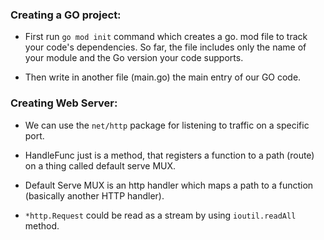 ### Creating a GO project:

  * First run `go mod init` command which creates a go. mod file to track your code's dependencies. So far, the file includes only the name of your module and the Go version your code supports.

  * Then write in another file (main.go) the main entry of our GO code.

### Creating Web Server:

  * We can use the `net/http` package for listening to traffic on a specific port.
  * HandleFunc just is a method, that registers a function to a path (route) on a thing called default serve MUX.
  * Default Serve MUX is an http handler which maps a path to a function (basically another HTTP handler).

  * `*http.Request` could be read as a stream by using `ioutil.readAll` method.